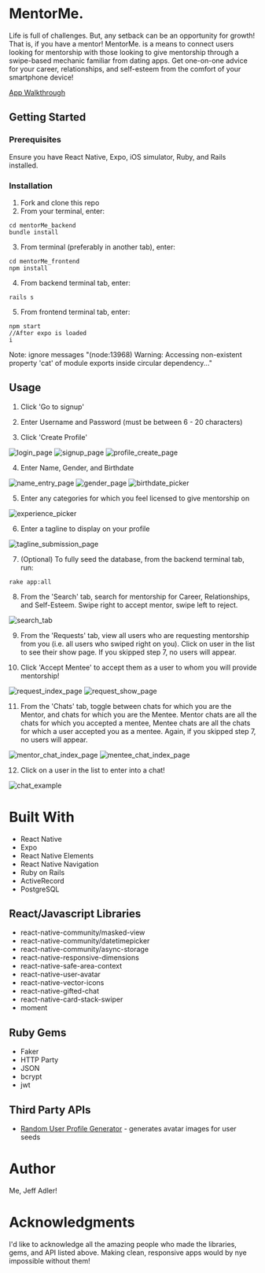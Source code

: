 # MentorMe.

Life is full of challenges. But, any setback can be an opportunity for growth! That is, if you have a mentor! MentorMe. is a means to connect users looking for mentorship with those looking to give mentorship through a swipe-based mechanic familiar from dating apps. Get one-on-one advice for your career, relationships, and self-esteem from the comfort of your smartphone device!

[App Walkthrough](https://youtu.be/U85gXH0QPL0 "MentorMe. Walkthrough")

## Getting Started

### Prerequisites

Ensure you have React Native, Expo, iOS simulator, Ruby, and Rails installed.

### Installation

1. Fork and clone this repo
2. From your terminal, enter:

```
cd mentorMe_backend
bundle install
```

3. From terminal (preferably in another tab), enter:

```
cd mentorMe_frontend
npm install
```

4. From backend terminal tab, enter:

```
rails s
```

5. From frontend terminal tab, enter:

```
npm start
//After expo is loaded
i
```

Note: ignore messages "(node:13968) Warning: Accessing non-existent property 'cat' of module exports inside circular dependency..."

## Usage

1. Click 'Go to signup'

2. Enter Username and Password (must be between 6 - 20 characters)

3. Click 'Create Profile'

![login_page](./screenshots/login_page.png?raw=true "Login Page")
![signup_page](./screenshots/signup_page.png?raw=true "Signup Page")
![profile_create_page](./screenshots/profile_create_page.png?raw=true "Profile Create Page")

4. Enter Name, Gender, and Birthdate

![name_entry_page](./screenshots/name_entry_page.png?raw=true "Name Submission Page")
![gender_page](./screenshots/gender_page.png?raw=true "Gender Selection Page")
![birthdate_picker](./screenshots/birthdate_picker.png?raw=true "Birthdate Selection Page")

5. Enter any categories for which you feel licensed to give mentorship on

![experience_picker](./screenshots/experience_picker.png?raw=true "Experience Picker Page")

6. Enter a tagline to display on your profile

![tagline_submission_page](./screenshots/tagline_submission_page.png?raw=true "Tagline Submission Page")

7. (Optional) To fully seed the database, from the backend terminal tab, run:

```
rake app:all
```

8. From the 'Search' tab, search for mentorship for Career, Relationships, and Self-Esteem. Swipe right to accept mentor, swipe left to reject.

![search_tab](./screenshots/search_tab.png?raw=true "Search Tab Page")

9. From the 'Requests' tab, view all users who are requesting mentorship from you (i.e. all users who swiped right on you). Click on user in the list to see their show page. If you skipped step 7, no users will appear.

10. Click 'Accept Mentee' to accept them as a user to whom you will provide mentorship!

![request_index_page](./screenshots/request_index_page.png?raw=true "Request Index Page")
![request_show_page](./screenshots/request_show_page.png?raw=true "Request Show Page")

11. From the 'Chats' tab, toggle between chats for which you are the Mentor, and chats for which you are the Mentee. Mentor chats are all the chats for which you accepted a mentee, Mentee chats are all the chats for which a user accepted you as a mentee. Again, if you skipped step 7, no users will appear.

![mentor_chat_index_page](./screenshots/mentor_chat_index_page.png?raw=true "Mentor Chat Index Page")
![mentee_chat_index_page](./screenshots/mentee_chat_index_page.png?raw=true "Mentee Chat Index Page")

12. Click on a user in the list to enter into a chat!

![chat_example](./screenshots/chat_example.png?raw=true "Chat Example Page")

# Built With

- React Native
- Expo
- React Native Elements
- React Native Navigation
- Ruby on Rails
- ActiveRecord
- PostgreSQL

## React/Javascript Libraries

- react-native-community/masked-view
- react-native-community/datetimepicker
- react-native-community/async-storage
- react-native-responsive-dimensions
- react-native-safe-area-context
- react-native-user-avatar
- react-native-vector-icons
- react-native-gifted-chat
- react-native-card-stack-swiper
- moment

## Ruby Gems

- Faker
- HTTP Party
- JSON
- bcrypt
- jwt

## Third Party APIs

- <a href="https://randomuser.me/">Random User Profile Generator</a> - generates avatar images for user seeds

# Author

Me, Jeff Adler!

# Acknowledgments

I'd like to acknowledge all the amazing people who made the libraries, gems, and API listed above. Making clean, responsive apps would by nye impossible without them!
